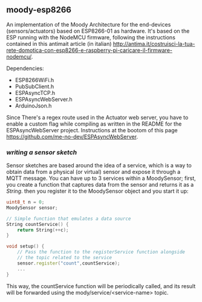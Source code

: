 ## **moody-esp8266**
An implementation of the Moody Architecture for the end-devices (sensors/actuators) based on ESP8266-01 as hardware. It's based on the ESP running with the NodeMCU firmware, following the instructions contained in this antimait article (in italian) http://antima.it/costruisci-la-tua-rete-domotica-con-esp8266-e-raspberry-pi-caricare-il-firmware-nodemcu/.

Dependencies:
- ESP8266WiFi.h
- PubSubClient.h
- ESPAsyncTCP.h
- ESPAsyncWebServer.h
- ArduinoJson.h

Since There's a regex route used in the Actuator web server, you have to enable a custom flag while compiling as written in the README for the ESPAsyncWebServer project. Instructions at the bootom of this page https://github.com/me-no-dev/ESPAsyncWebServer.

### ***writing a sensor sketch***

Sensor sketches are based around the idea of a service, which is a way to obtain data from a physical (or virtual) sensor and expose it through a MQTT message. You can have up to 3 services 
within a MoodySensor; first, you create a function that captures data from the sensor and returns it as a <i>String</i>. then you register it to the MoodySensor object and you start it up: 
```c++
uint8_t n = 0;
MoodySensor sensor;

// Simple function that emulates a data source
String countService() {
    return String(++c);
}

void setup() {
    // Pass the function to the registerService function alongside 
    // the topic related to the service 
    sensor.register("count",countService);
    ...
}
```
This way, the countService function will be periodically called, and its result will be 
forwarded using the mody/service/\<service-name\> topic.